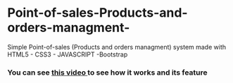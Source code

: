 # Point-of-sales-Products-and-orders-managment-
Simple Point-of-sales (Products and orders managment) system made with HTML5 - CSS3 - JAVASCRIPT -Bootstrap
<h3>You can see <a href="https://drive.google.com/file/d/1W7Vs0g-V1YqvFsvVBX0cV21mNDGJPdAe/view?usp=sharing" target="_self"> this video </a> to see how it works and its feature</h3>

